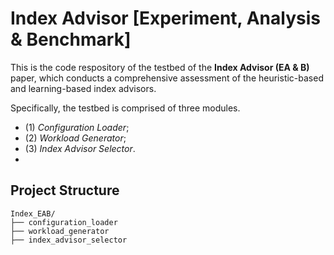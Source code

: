 # Index Advisor [Experiment, Analysis & Benchmark]

This is the code respository of the testbed of the **Index Advisor (EA & B)** paper, which conducts a comprehensive assessment of the heuristic-based and learning-based index advisors.

Specifically, the testbed is comprised of three modules. 

- (1) *Configuration Loader*;
- (2) *Workload Generator*;
- (3) *Index Advisor Selector*.
- 

## Project Structure

```
Index_EAB/
├── configuration_loader                               
├── workload_generator
├── index_advisor_selector
```

